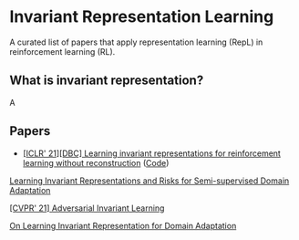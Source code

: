 # Invariant Representation Learning

A curated list of papers that apply representation learning (RepL) in reinforcement learning (RL).

## What is invariant representation?

A 

## Papers

- [[ICLR' 21][DBC] Learning invariant representations for reinforcement learning without reconstruction](https://arxiv.org/abs/2006.10742) ([Code](https://github.com/facebookresearch/deep_bisim4control))



[Learning Invariant Representations and Risks for Semi-supervised Domain Adaptation](https://arxiv.org/abs/2010.04647)

[[CVPR' 21] Adversarial Invariant Learning](https://openaccess.thecvf.com/content/CVPR2021/html/Ye_Adversarial_Invariant_Learning_CVPR_2021_paper.html)

[On Learning Invariant Representation for Domain Adaptation](https://arxiv.org/abs/1901.09453)

